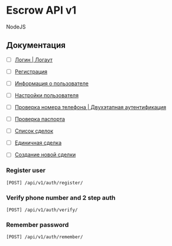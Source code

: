 # Escrow API v1

NodeJS 

## Документация

- [ ] [Логин | Логаут](/docs/login.md)  

- [ ] [Регистрация](/docs/registration.md)  

- [ ] [Информация о пользователе](/docs/user.md)  

- [ ] [Настройки пользователя](/docs/user-settings.md)  

- [ ] [Проверка номера телефона | Двухэтапная аутентификация](/docs/phone.md)  

- [ ] [Проверка паспорта](/docs/check-passport.md)  

- [ ] [Список сделок](/docs/deals.md)  

- [ ] [Единичная сделка](/docs/deal.md)  

- [ ] [Создание новой сделки](/docs/deal-create.md)


### Register user
`[POST] /api/v1/auth/register/`

### Verify phone number and 2 step auth
`[POST] /api/v1/auth/verify/`

### Remember password
`[POST] /api/v1/auth/remember/`